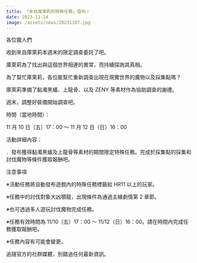 ```yaml
---
title: 「來自庫萊莉的特殊任務」發布！
date: 2023-11-14
image: /assets/news/20231107.jpg
---
```


各位獵人們

收到來自庫萊莉本週末的限定調查委託了吧。

庫萊莉為了找出與這個世界相連的異常，而持續探詢其真相。

為了幫忙庫萊莉，各位能幫忙重新調查出現在現實世界的魔物以及採集點嗎？

庫萊莉準備了黏濁黑蟻、上龍骨、以及 ZENY 等素材作為協助調查的謝禮。

週末，調整好裝備開始調查吧。

時間（當地時間）：

11 月 10 日（五）17：00 ～ 11 月 12 日（日）16：00

活動詳細內容：

．發布獲得黏濁黑蟻及上龍骨等素材的期間限定特殊任務。完成於採集點的採集和討伐魔物等條件獲取報酬吧。

注意事項

※活動任務將自動發布遊戲內的特殊任務標籤給 HR11 以上的玩家。

※任務中的討伐對象大凶顎龍，出現條件為通過主線劇情第 2 章節。

※也可透過多人遊玩討伐魔物完成任務。

※任務有效時間為 11/10（五）17：00 ～
11/12（日）16：00。請在時間內完成任務獲取報酬吧。

※任務內容有可能會變更。

追隨官方的社群媒體，別錯過任何最新資訊。
